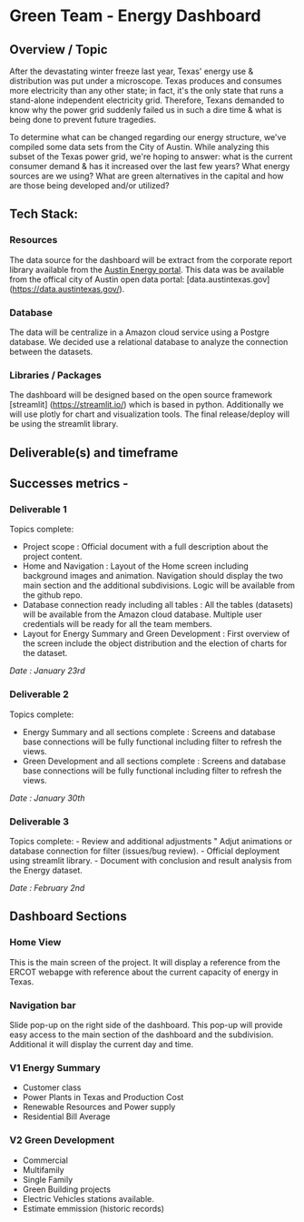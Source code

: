 # Green Team - Energy Dashboard

## Overview / Topic

After the devastating winter freeze last year, Texas' energy use & distribution was put under a microscope. Texas produces and consumes more electricity than any other state; in fact, it's the only state that runs a stand-alone independent electricity grid. Therefore, Texans demanded to know why the power grid suddenly failed us in such a dire time & what is being done to prevent future tragedies.

To determine what can be changed regarding our energy structure, we've compiled some data sets from the City of Austin. While analyzing this subset of the Texas power grid, we're hoping to answer: what is the current consumer demand & has it increased over the last few years? What energy sources are we using? What are green alternatives in the capital and how are those being developed and/or utilized?  

## Tech Stack:

### Resources 

The data source for the dashboard will be extract from the corporate report library available from the [Austin Energy portal](https://austinenergy.com/ae/about/reports-and-data-library/data-library/energy-efficiency-solar/energy-efficiency-solar). This data was be available from the 
offical city of Austin open data portal: [data.austintexas.gov] (https://data.austintexas.gov/).

### Database
The data will be centralize in a Amazon cloud service using a Postgre database. We decided use a relational database to analyze the connection between the datasets.

### Libraries / Packages
The dashboard will be designed based on the open source framework [streamlit] (https://streamlit.io/) which is based in python. 
Additionally we will use plotly for chart and visualization tools. The final release/deploy will be using the streamlit library. 


## Deliverable(s) and timeframe

## Successes metrics -

### Deliverable 1 

Topics complete: 
- Project scope : Official document with a full description about the project content.
- Home and Navigation : Layout of the Home screen including background images and animation. Navigation should display the two main section and the additional subdivisions. Logic will be available from the github repo.
- Database connection ready including all tables : All the tables (datasets) will be available from the Amazon cloud database. Multiple user credentials will be ready for all the team members. 
- Layout for Energy Summary and Green Development : First overview of the screen include the object distribution and the election of charts for the dataset. 

*Date : January 23rd*

### Deliverable 2 

Topics complete: 
- Energy Summary and all sections complete : Screens and database base connections will be fully functional including filter to refresh the views.  
- Green Development and all sections complete : Screens and database base connections will be fully functional including filter to refresh the views.  

*Date : January 30th*

### Deliverable 3 

Topics complete: 
    - Review and additional adjustments " Adjut animations or database connection for filter (issues/bug review).
    - Official deployment using streamlit library. 
    - Document with conclusion and result analysis from the Energy dataset. 

*Date : February 2nd*

## Dashboard Sections

### Home View

This is the main screen of the project. It will display a reference from the ERCOT webapge with reference about the current capacity of energy in Texas.

### Navigation bar

Slide pop-up on the right side of the dashboard. This pop-up will provide easy access to the main section of the dashboard and the subdivision. 
Additional it will display the current day and time. 

### V1 Energy Summary

- Customer class
- Power Plants in Texas and Production Cost
- Renewable Resources and Power supply
- Residential Bill Average

### V2 Green Development 
- Commercial 
- Multifamily
- Single Family
- Green Building projects
- Electric Vehicles stations available.
- Estimate emmission (historic records)
